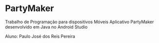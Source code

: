 # PartyMaker
Trabalho de Programação para dispositivos Móveis
Aplicativo PartyMaker desenvolvido em Java no Android Studio

Aluno: Paulo José dos Reis Pereira

